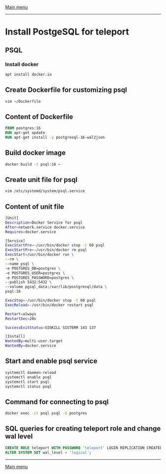 [Main menu](../README.md)

---
# Install PostgeSQL for teleport

## PSQL

### Install docker

```bash
apt install docker.io
```

## Create Dockerfile for customizing psql

```bash
vim ~/Dockerfile
```

## Content of Dockerfile

```dockerfile
FROM postgres:16
RUN apt-get update
RUN apt-get install -y postgresql-16-wal2json
```

## Build docker image

```bash
docker build -t psql:16 ~
```

## Create unit file for psql

```bash
vim /etc/systemd/system/psql.service
```

## Content of unit file

```bash
[Unit]
Description=Docker Service for psql
After=network.service docker.service
Requires=docker.service

[Service]
ExecStartPre=-/usr/bin/docker stop -t 60 psql
ExecStartPre=-/usr/bin/docker rm psql
ExecStart=/usr/bin/docker run \
--rm \
--name psql \
-e POSTGRES_DB=postgres \
-e POSTGRES_USER=postgres \
-e POSTGRES_PASSWORD=postgres \
--publish 5432:5432 \
--volume pgsql_data:/var/lib/postgresql/data \
psql:16

ExecStop=-/usr/bin/docker stop -t 60 psql
ExecReload=-/usr/bin/docker restart psql

Restart=always
RestartSec=20s

SuccessExitStatus=SIGKILL SIGTERM 143 137

[Install]
WantedBy=multi-user.target
WantedBy=docker.service
```

## Start and enable psql service

```bash
systemctl daemon-reload
systemctl enable psql
systemctl start psql
systemctl status psql
```

## Command for connecting to psql

```bash
docker exec -it psql psql -U postgres
```

## SQL queries for creating teleport role and change wal level

```sql
CREATE ROLE teleport WITH PASSWORD 'teleport' LOGIN REPLICATION CREATEDB;
ALTER SYSTEM SET wal_level = 'logical';
```

---
[Main menu](../README.md)

